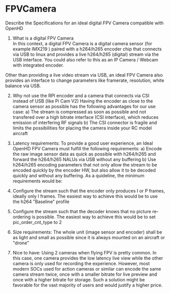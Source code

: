 # FPVCamera
Describe the Specifications for an ideal digital FPV Camera compatible with OpenHD

1) What is a digital FPV Camera\
In this context, a digital FPV Camera is a digital camera sensor (for example IMX219 ) paired with a h264/h265 encoder chip that connects via USB to linux and provides a live h264/h265 (digital) stream via the USB interface.
You could also refer to this as an IP Camera / Webcam with integrated encoder.

Other than providing a live video stream via USB, an ideal FPV Camera also provides an interface to change parameters like framerate, resolution, white balance via USB.

2) Why not use the RPI encoder and a camera that connects via CSI instead of USB (like Pi Cam V2)
Having the encoder as close to the camera sensor as possible has the following advantages for our use case:
a) The stream is compressed as soon as possible and not transfered over a high bitrate interface (CSI interface), which reduces emission of interfering RF signals 
b) The CSI connector is fragile and limits the possibilities for placing the camera inside your RC model aircraft

3) Latency requirements:
To provide a good user experience, an Ideal OpenHD FPV Camera must fulfill the following requirements:
a) Encode the raw image sensor data as quick as possible with h264/h265 and forward the h264/h265 NALUs via USB without any buffering
b) Use h264/h265 encoding parameters that not only allow the stream to be encoded quickly by the encoder HW, but also allow it to be decoded quickly and without any buffering. As a quideline, the minimum requirements would be:
  1) Configure the stream such that the encoder only produces I or P frames, ideally only I frames. The easiest way to achieve this would be to use the h264 "Baseline" profile
  2) Configure the stream such that the decoder knows that no picture re-ordering is possible. The easiest way to achieve this would be to set pic_order_cnt_type to 2

4) Size requirements:
The whole unit (image sensor and encoder) shall be as light and small as possible since it is always mounted on an aircraft or "drone"

5) Nice to have:
Using 2 cameras when flying FPV is pretty common. In this case, one camera provides the low latency live view while the other camera is only used for recording the experience.
However, most modern SOCs used for action cameras or similar can encode the same camera stream twice, once with a smaller bitrate for live preview and once with a higher bitrate for storage. Such a solution might be favorable for the vast majority of users and would justify a higher price.



